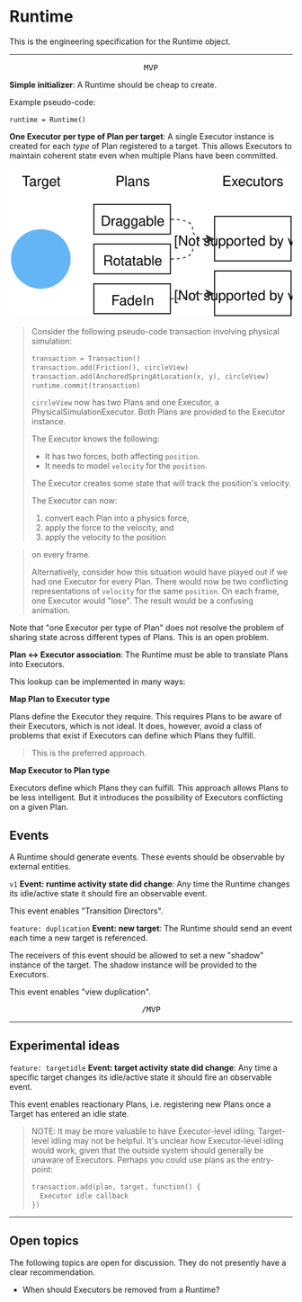 # Runtime

This is the engineering specification for the Runtime object.

---

<p style="text-align:center"><tt>MVP</tt></p>

**Simple initializer**: A Runtime should be cheap to create.

Example pseudo-code:

    runtime = Runtime()

**One Executor per type of Plan per target**: A single Executor instance is created for each *type* of Plan registered to a target. This allows Executors to maintain coherent state even when multiple Plans have been committed.

![](../../_assets/OneExecutor.svg)

> Consider the following pseudo-code transaction involving physical simulation:
> 
>     transaction = Transaction()
>     transaction.add(Friction(), circleView)
>     transaction.add(AnchoredSpringAtLocation(x, y), circleView)
>     runtime.commit(transaction)
> 
> `circleView` now has two Plans and one Executor, a PhysicalSimulationExecutor. Both Plans are provided to the Executor instance.
> 
> The Executor knows the following:
> 
> - It has two forces, both affecting `position`.
> - It needs to model `velocity` for the `position`.
> 
> The Executor creates some state that will track the position's velocity.
> 
> The Executor can now:
> 
> 1. convert each Plan into a physics force,
> 2. apply the force to the velocity, and
> 3. apply the velocity to the position

> on every frame.
> 
> Alternatively, consider how this situation would have played out if we had one Executor for every Plan. There would now be two conflicting representations of `velocity` for the same `position`. On each frame, one Executor would "lose". The result would be a confusing animation.

Note that "one Executor per type of Plan" does not resolve the problem of sharing state across different types of Plans. This is an open problem.

**Plan ↔ Executor association**: The Runtime must be able to translate Plans into Executors.

This lookup can be implemented in many ways:

**Map Plan to Executor type**

Plans define the Executor they require. This requires Plans to be aware of their Executors, which is not ideal. It does, however, avoid a class of problems that exist if Executors can define which Plans they fulfill.

> This is the preferred approach.

**Map Executor to Plan type**

Executors define which Plans they can fulfill. This approach allows Plans to be less intelligent. But it introduces the possibility of Executors conflicting on a given Plan.

## Events

A Runtime should generate events. These events should be observable by external entities.

`v1` **Event: runtime activity state did change**: Any time the Runtime changes its idle/active state it should fire an observable event.

This event enables "Transition Directors".

`feature: duplication` **Event: new target**: The Runtime should send an event each time a new target is referenced.

The receivers of this event should be allowed to set a new "shadow" instance of the target. The shadow instance will be provided to the Executors.

This event enables "view duplication".

<p style="text-align:center"><tt>/MVP</tt></p>

---

## Experimental ideas

`feature: targetidle` **Event: target activity state did change**: Any time a specific target changes its idle/active state it should fire an observable event.

This event enables reactionary Plans, i.e. registering new Plans once a Target has entered an idle state.

> NOTE: It may be more valuable to have Executor-level idling. Target-level idling may not be helpful. It's unclear how Executor-level idling would work, given that the outside system should generally be unaware of Executors. Perhaps you could use plans as the entry-point:
>
>     transaction.add(plan, target, function() {
>       Executor idle callback
>     })


---

## Open topics

The following topics are open for discussion. They do not presently have a clear recommendation.

- When should Executors be removed from a Runtime?

